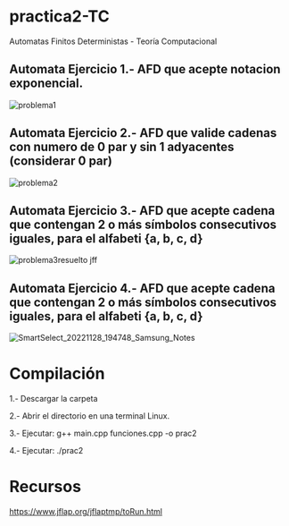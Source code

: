 # practica2-TC
Automatas Finitos Deterministas - Teoría Computacional


## Automata Ejercicio 1.- AFD que acepte notacion exponencial.

![problema1](https://user-images.githubusercontent.com/88689761/202968740-1e7e80e4-45fd-42ff-a2d4-ee1ae0bff700.jpg)


## Automata Ejercicio 2.- AFD que valide cadenas con numero de 0 par y sin 1 adyacentes (considerar 0 par)

![problema2](https://user-images.githubusercontent.com/88689761/202968827-cd7430e9-cc20-4374-be22-ed3e810d66eb.jpg)

## Automata Ejercicio 3.-  AFD que acepte cadena que contengan 2 o más símbolos consecutivos iguales, para el alfabeti {a, b, c, d}


![problema3resuelto jff](https://user-images.githubusercontent.com/88689761/203905567-46c547df-fa5d-445d-8d40-81df626acecf.jpg)

## Automata Ejercicio 4.- AFD que acepte cadena que contengan 2 o más símbolos consecutivos iguales, para el alfabeti {a, b, c, d}

![SmartSelect_20221128_194748_Samsung_Notes](https://user-images.githubusercontent.com/88689761/204418442-bef31c3b-685b-4321-b4bb-346be6de0c6f.jpg)


# Compilación

 1.- Descargar la carpeta 

 2.- Abrir el directorio en una terminal Linux.

 3.- Ejecutar: g++ main.cpp funciones.cpp -o prac2

 4.- Ejecutar: ./prac2


# Recursos

https://www.jflap.org/jflaptmp/toRun.html


